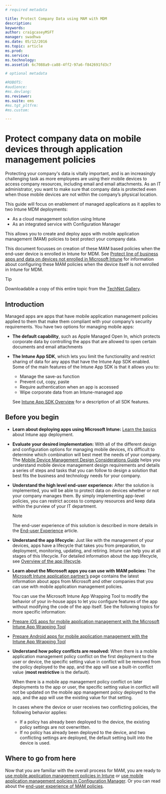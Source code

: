 ```yaml
---
# required metadata

title: Protect Company Data using MAM with MDM
description:
keywords:
author: craigcaseyMSFT
manager: swadhwa
ms.date: 05/12/2016
ms.topic: article
ms.prod:
ms.service:
ms.technology:
ms.assetid: 6c7088a9-ca88-4ff2-97a6-f842691fd3c7

# optional metadata

#ROBOTS:
#audience:
#ms.devlang:
ms.reviewer:
ms.suite: ems
#ms.tgt_pltfrm:
#ms.custom:

---
```


# Protect company data on mobile devices through application management policies
Protecting your company's data is vitally important, and is an increasingly challenging task as more employees are using their mobile devices to access company resources, including email and email attachments. As an IT administrator, you want to make sure that company data is protected even when those mobile devices are not within the company’s physical location.

This guide will focus on enablement of managed applications as it applies to two Intune MDM deployments:

- As a cloud management solution using Intune
- As an integrated service with Configuration Manager

This allows you to create and deploy apps with mobile application management (MAM) policies to best protect your company data.

This document focusses on creation of these MAM based policies when the end-user device is enrolled in Intune for MDM. See [Protect line of business apps and data on devices not enrolled in Microsoft Intune](https://docs.microsoft.com/en-us/intune/deploy-use/protect-line-of-business-apps-and-data-on-devices-not-enrolled-in-microsoft-intune) for information about configuring these MAM policies when the device itself is not enrolled in Intune for MDM.

> [!TIP]
> Downloadable a copy of this entire topic from the [TechNet Gallery](https://gallery.technet.microsoft.com/Protect-Company-Data-on-d972f4f4/file/154240/1/Protect%20Company%20Data%20on%20Mobile%20Devices%20through%20Application%20Management%20Policies.pdf).

## Introduction
Managed apps are apps that have mobile application management policies applied to them that make them compliant with your company’s security requirements. You have two options for managing mobile apps:
- **The default capability**, such as Apple Managed Open In, which protects corporate data by controlling the apps that are allowed to open certain documents and email attachments
- **The Intune App SDK**, which lets you limit the functionality and restrict sharing of data for any apps that have the Intune App SDK enabled. Some of the main features of the Intune App SDK is that it allows you to:
  - Manage the save-as function
  - Prevent cut, copy, paste
  - Require authentication when an app is accessed
  - Wipe corporate data from an Intune-managed app

  See [Intune App SDK Overview](https://docs.microsoft.com/en-us/intune/develop/intune-app-sdk) for a description of all SDK features.

## Before you begin
- **Learn about deploying apps using Microsoft Intune:**  [Learn the basics](https://docs.microsoft.com/en-us/intune/understand-explore/get-started-with-a-30-day-trial-of-microsoft-intune) about Intune app deployment.

- **Evaluate your desired implementation:** With all of the different design and configuration options for managing mobile devices, it’s difficult to determine which combination will best meet the needs of your company. The [Mobile Device Management Design Considerations Guide](https://docs.microsoft.com/en-us/enterprise-mobility/Solutions/mdm-design-considerations-guide) helps you understand mobile device management design requirements and details a series of steps and tasks that you can follow to design a solution that best fits the business and technology needs for your company.
- **Understand the high level end-user experience:** After the solution is implemented, you will be able to protect data on devices whether or not your company manages them. By simply implementing app-level policies, you can restrict access to company resources and keep data within the purview of your IT department.

   > [!NOTE]
   > The end-user experience of this solution is described in more details in the [End-user Experience](end-user-experience-mam.md) article.

- **Understand the app lifecycle:** Just like with the management of your devices, apps have a lifecycle that takes you from preparation, to deployment, monitoring, updating, and retiring. Intune can help you at all stages of this lifecycle. For detailed information about the app lifecycle, see [Overview of the app lifecycle](https://docs.microsoft.com/en-us/intune/deploy-use/overview-of-app-lifecycle-in-microsoft-intune).
- **Learn about the Microsoft apps you can use with MAM policies:** The [Microsoft Intune application partner’s](https://www.microsoft.com/en-us/cloud-platform/microsoft-intune-partners) page contains the latest information about apps from Microsoft and other companies that you can use with mobile application management policies.

  You can use the Microsoft Intune App Wrapping Tool to modify the behavior of your in-house apps to let you configure features of the app without modifying the code of the app itself. See the following topics for more specific information:
 - [Prepare iOS apps for mobile application management with the Microsoft Intune App Wrapping Tool](https://docs.microsoft.com/en-us/intune/deploy-use/prepare-ios-apps-for-mobile-application-management-with-the-microsoft-intune-app-wrapping-tool)
 - [Prepare Android apps for mobile application management with the Intune App Wrapping Tool](https://docs.microsoft.com/en-us/intune/deploy-use/prepare-android-apps-for-mobile-application-management-with-the-microsoft-intune-app-wrapping-tool)

- **Understand how policy conflicts are resolved:** When there is a mobile application management policy conflict on the first deployment to the user or device, the specific setting value in conflict will be removed from the policy deployed to the app, and the app will use a built-in conflict value (**most restrictive** is the default).

  When there is a mobile app management policy conflict on later deployments to the app or user, the specific setting value in conflict will not be updated on the mobile app management policy deployed to the app, and the app will use the existing value for that setting.

  In cases where the device or user receives two conflicting policies, the following behavior applies:
  - If a policy has already been deployed to the device, the existing policy settings are not overwritten.
  - If no policy has already been deployed to the device, and two conflicting settings are deployed, the default setting built into the device is used.

## Where to go from here
Now that you are familiar with the overall process for MAM, you are ready to [use mobile application management policies in Intune](mam-intune.md) or [use mobile application management policies in Configuration Manager](mam-configmgr.md). Or you can read about the [end-user experience of MAM policies](end-user-experience-mam.md).
